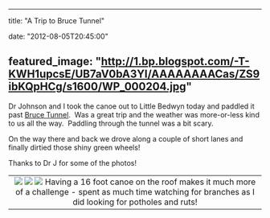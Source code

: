 
---
title: "A Trip to Bruce Tunnel"

date: "2012-08-05T20:45:00"

featured_image: "http://1.bp.blogspot.com/-T-KWH1upcsE/UB7aV0bA3YI/AAAAAAAACas/ZS9ibKQpHCg/s1600/WP_000204.jpg"
---



Dr Johnson and I took the canoe out to Little Bedwyn today and paddled it past <a href="http://en.wikipedia.org/wiki/Bruce_Tunnel">Bruce Tunnel</a>.  Was a great trip and the weather was more-or-less kind to us all the way.  Paddling through the tunnel was a bit scary.

On the way there and back we drove along a couple of short lanes and finally dirtied those shiny green wheels!

Thanks to Dr J for some of the photos!

<table align="center" cellpadding="0" cellspacing="0" style="margin-left: auto; margin-right: auto; text-align: center;"><tbody><tr><td style="text-align: center;"><a href="http://1.bp.blogspot.com/-T-KWH1upcsE/UB7aV0bA3YI/AAAAAAAACas/ZS9ibKQpHCg/s1600/WP_000204.jpg"><img src="http://1.bp.blogspot.com/-T-KWH1upcsE/UB7aV0bA3YI/AAAAAAAACas/ZS9ibKQpHCg/s320/WP_000204.jpg"/></a>
<a href="http://4.bp.blogspot.com/-62sDgk0M2ZE/UB7aYJsSO-I/AAAAAAAACa0/YnJn7h1_g1o/s1600/WP_000208.jpg"><img src="http://4.bp.blogspot.com/-62sDgk0M2ZE/UB7aYJsSO-I/AAAAAAAACa0/YnJn7h1_g1o/s320/WP_000208.jpg"/></a>
<a href="http://3.bp.blogspot.com/-K_6ZKiuUVKQ/UB7aabLvCkI/AAAAAAAACa8/TSuAbLXSKU8/s1600/WP_000209.jpg"><img src="http://3.bp.blogspot.com/-K_6ZKiuUVKQ/UB7aabLvCkI/AAAAAAAACa8/TSuAbLXSKU8/s320/WP_000209.jpg"/></a>
Having a 16 foot canoe on the roof makes it much more of a challenge - spent as much time watching for branches as I did looking for potholes and ruts!